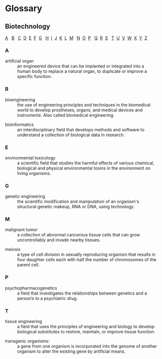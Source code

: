 # Glossary
## Biotechnology
[A](A-D.md#a) &nbsp; [B](A-D.md#a) &nbsp; [C](A-D.md#a) &nbsp;[D](A-D.md#a) &nbsp;[E](A-D.md#a) &nbsp;[F](A-D.md#a) &nbsp;[G](A-D.md#a) &nbsp; [H](A-D.md#a) &nbsp;[I](A-D.md#a) &nbsp;[J](A-D.md#a) &nbsp;[K](A-D.md#a) &nbsp;[L](A-D.md#a) &nbsp;[M](A-D.md#a) &nbsp; [N](A-D.md#a) &nbsp;[O](A-D.md#a) &nbsp;[P](A-D.md#a) &nbsp; [Q](A-D.md#a) &nbsp;[R](A-D.md#a) &nbsp;[S](A-D.md#a) &nbsp; [T](A-D.md#a) &nbsp;[U](A-D.md#a) &nbsp;[V](A-D.md#a) &nbsp;[W](A-D.md#a) &nbsp;[X](A-D.md#a) &nbsp;[Y](A-D.md#a) &nbsp;[Z](A-D.md#a) &nbsp;


### A &nbsp;
<dl>
  <dt>artificial organ</dt>
  <dd>an engineered device that can be implanted or integrated into a human body to replace a natural organ, to duplicate or improve a specific function.  </dd>
</dl>

### B &nbsp;
<dl>
  <dt>bioengineering</dt>
  <dd>the use of engineering principles and techniques in the biomedical world to develop prostheses, organs, and medical devices and instruments. Also called biomedical engineering.</dd>
</dl>
<dl>
  <dt>bioinformatics</dt>
  <dd>an interdisciplinary field that develops methods and software to understand a collection of biological data in research.</dd>
</dl>

### E &nbsp;
<dl>
  <dt>environmental toxicology</dt>
  <dd>a scientific field that studies the harmful effects of various chemical, biological and physical environmental toxins in the environment on living organisms.</dd>
</dl>

### G &nbsp;
<dl>
  <dt>genetic engineering</dt>
  <dd>the scientific modification and manipulation of an organism's structural genetic makeup, RNA or DNA, using technology.</dd>
</dl>

### M &nbsp;
<dl>
  <dt>malignant tumor</dt>
  <dd>a collection of abnormal cancerous tissue cells that can grow uncontrollably and invade nearby tissues.</dd>
</dl>
<dl>
  <dt>meiosis</dt>
  <dd>a type of cell division in sexually reproducing organism that results in four daughter cells each with half the number of chromosomes of the parent cell.</dd>
</dl>

### P &nbsp;
<dl>
  <dt>psychopharmacogenetics</dt>
  <dd>a field that investigates the relationships between genetics and a person’s to a psychiatric drug.</dd>
</dl>

### T &nbsp;
<dl>
  <dt>tissue engineering</dt>
  <dd>a field that uses the principles of engineering and biology to develop biological substitutes to restore, maintain, or improve tissue function.
</dd>
</dl>
<dl>
  <dt>transgenic organisms:</dt>
  <dd>a gene from one organism is incorporated into the genome of another organism to alter the existing gene by artificial means.  </dd>
</dl>
